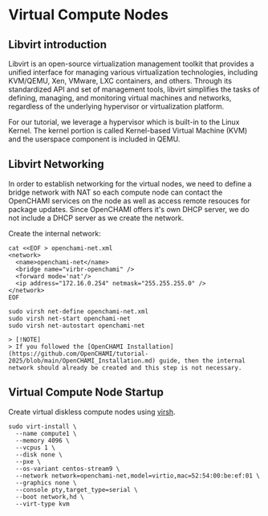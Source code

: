 # Virtual Compute Nodes

## Libvirt introduction

Libvirt is an open-source virtualization management toolkit that provides a unified interface for managing various virtualization technologies, including KVM/QEMU, Xen, VMware, LXC containers, and others. Through its standardized API and set of management tools, libvirt simplifies the tasks of defining, managing, and monitoring virtual machines and networks, regardless of the underlying hypervisor or virtualization platform.

For our tutorial, we leverage a hypervisor which is built-in to the Linux Kernel. The kernel portion is called Kernel-based Virtual Machine (KVM) and the userspace component is included in QEMU.

## Libvirt Networking

In order to establish networking for the virtual nodes, we need to define a bridge network with NAT so each compute node can contact the OpenCHAMI services on the node as well as access remote resouces for package updates.  Since OpenCHAMI offers it's own DHCP server, we do not include a DHCP server as we create the network.

Create the internal network:

```
cat <<EOF > openchami-net.xml
<network>
  <name>openchami-net</name>
  <bridge name="virbr-openchami" />
  <forward mode='nat'/>
  <ip address="172.16.0.254" netmask="255.255.255.0" />
</network>
EOF

sudo virsh net-define openchami-net.xml
sudo virsh net-start openchami-net
sudo virsh net-autostart openchami-net

> [!NOTE]
> If you followed the [OpenCHAMI Installation](https://github.com/OpenCHAMI/tutorial-2025/blob/main/OpenCHAMI_Installation.md) guide, then the internal network should already be created and this step is not necessary.
```

## Virtual Compute Node Startup

Create virtual diskless compute nodes using [virsh](https://www.libvirt.org/index.html).

```
sudo virt-install \
  --name compute1 \
  --memory 4096 \
  --vcpus 1 \
  --disk none \
  --pxe \
  --os-variant centos-stream9 \
  --network network=openchami-net,model=virtio,mac=52:54:00:be:ef:01 \
  --graphics none \
  --console pty,target_type=serial \
  --boot network,hd \
  --virt-type kvm
```
